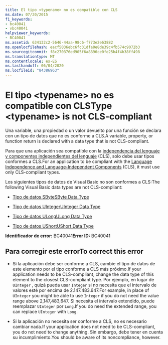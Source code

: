 ```yaml
---
title: El tipo <typename> no es compatible con CLS
ms.date: 07/20/2015
f1_keywords:
- bc40041
- vbc40041
helpviewer_keywords:
- BC40041
ms.assetid: 634132c2-5646-44aa-98c6-f773e2e63882
ms.openlocfilehash: eacf5036ebc6fc31dfa0e8de39c4fb574c9072b3
ms.sourcegitcommit: f8c270376ed905f6a8896ce0fe25b4f4b38ff498
ms.translationtype: MT
ms.contentlocale: es-ES
ms.lasthandoff: 06/04/2020
ms.locfileid: "84386963"
---
```

# <a name="type-typename-is-not-cls-compliant"></a><span data-ttu-id="4a45b-102">El tipo \<typename> no es compatible con CLS</span><span class="sxs-lookup"><span data-stu-id="4a45b-102">Type \<typename> is not CLS-compliant</span></span>
<span data-ttu-id="4a45b-103">Una variable, una propiedad o un valor devuelto por una función se declara con un tipo de datos que no es conforme a CLS.</span><span class="sxs-lookup"><span data-stu-id="4a45b-103">A variable, property, or function return is declared with a data type that is not CLS-compliant.</span></span>  
  
 <span data-ttu-id="4a45b-104">Para que una aplicación sea compatible con la [independencia del lenguaje y componentes independientes del lenguaje](../../../standard/language-independence-and-language-independent-components.md) (CLS), solo debe usar tipos conformes a CLS.</span><span class="sxs-lookup"><span data-stu-id="4a45b-104">For an application to be compliant with the [Language Independence and Language-Independent Components](../../../standard/language-independence-and-language-independent-components.md) (CLS), it must use only CLS-compliant types.</span></span>  
  
 <span data-ttu-id="4a45b-105">Los siguientes tipos de datos de Visual Basic no son conformes a CLS:</span><span class="sxs-lookup"><span data-stu-id="4a45b-105">The following Visual Basic data types are not CLS-compliant:</span></span>  
  
- [<span data-ttu-id="4a45b-106">Tipo de datos SByte</span><span class="sxs-lookup"><span data-stu-id="4a45b-106">SByte Data Type</span></span>](../data-types/sbyte-data-type.md)  
  
- [<span data-ttu-id="4a45b-107">Tipo de datos UInteger</span><span class="sxs-lookup"><span data-stu-id="4a45b-107">UInteger Data Type</span></span>](../data-types/uinteger-data-type.md)  
  
- [<span data-ttu-id="4a45b-108">Tipo de datos ULong</span><span class="sxs-lookup"><span data-stu-id="4a45b-108">ULong Data Type</span></span>](../data-types/ulong-data-type.md)  
  
- [<span data-ttu-id="4a45b-109">Tipo de datos UShort</span><span class="sxs-lookup"><span data-stu-id="4a45b-109">UShort Data Type</span></span>](../data-types/ushort-data-type.md)  
  
 <span data-ttu-id="4a45b-110">**Identificador de error:** BC40041</span><span class="sxs-lookup"><span data-stu-id="4a45b-110">**Error ID:** BC40041</span></span>  
  
## <a name="to-correct-this-error"></a><span data-ttu-id="4a45b-111">Para corregir este error</span><span class="sxs-lookup"><span data-stu-id="4a45b-111">To correct this error</span></span>  
  
- <span data-ttu-id="4a45b-112">Si la aplicación debe ser conforme a CLS, cambie el tipo de datos de este elemento por el tipo conforme a CLS más próximo.</span><span class="sxs-lookup"><span data-stu-id="4a45b-112">If your application needs to be CLS-compliant, change the data type of this element to the closest CLS-compliant type.</span></span> <span data-ttu-id="4a45b-113">Por ejemplo, en lugar de `UInteger` , quizá pueda usar `Integer` si no necesita que el intervalo de valores esté por encima de 2.147.483.647.</span><span class="sxs-lookup"><span data-stu-id="4a45b-113">For example, in place of `UInteger` you might be able to use `Integer` if you do not need the value range above 2,147,483,647.</span></span> <span data-ttu-id="4a45b-114">Si necesita el intervalo extendido, puede reemplazar `UInteger` por `Long`.</span><span class="sxs-lookup"><span data-stu-id="4a45b-114">If you do need the extended range, you can replace `UInteger` with `Long`.</span></span>  
  
- <span data-ttu-id="4a45b-115">Si la aplicación no necesita ser conforme a CLS, no es necesario cambiar nada.</span><span class="sxs-lookup"><span data-stu-id="4a45b-115">If your application does not need to be CLS-compliant, you do not need to change anything.</span></span> <span data-ttu-id="4a45b-116">Sin embargo, debe tener en cuenta su incumplimiento.</span><span class="sxs-lookup"><span data-stu-id="4a45b-116">You should be aware of its noncompliance, however.</span></span>

